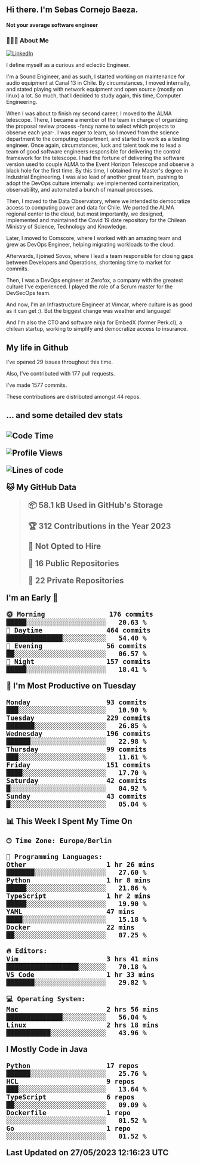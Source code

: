 <h2> Hi there.  I'm Sebas Cornejo Baeza.</h2>
<h4> Not your average software engineer</h4>
<h3> 👨🏻‍💻 About Me </h3>
<a href="http://linkedin.com/in/sebastian-cornejo-baeza/"><img alt="LinkedIn" src="https://img.shields.io/badge/Sebas%20Cornejo%20-informational?style=appveyor&logo=linkedin"></a>


I define myself as a curious and eclectic Engineer.

I'm a Sound Engineer, and as such, I started working on maintenance for audio equipment at Canal 13 in Chile.
By circumstances, I moved internally, and stated playing with network equipment and open source (mostly on linux) 
a lot. So much, that I decided to study again, this time, Computer Engineering.

When I was about to finish my second career, I moved to the ALMA telescope. There, I became a member of the team
in charge of organizing the proposal review process -fancy name to select which projects to observe each year-. 
I was eager to learn, so I moved from the science department to the computing department, and started to work as 
a testing engineer. Once again, circumstances, luck and talent took me to lead a team of good software engineers 
responsible for delivering the control framework for the telescope. I had the fortune of delivering the software
version used to couple ALMA to the Event Horizon Telescope and observe a black hole for the first time.
By this time, I obtained my Master's degree in Industrial Engineering.
I was also lead of another great team, pushing to adopt the DevOps culture internally: we implemented containerization, observability, and automated a bunch of manual processes.

Then, I moved to the Data Observatory, where we intended to democratize access to computing power
and data for Chile. We ported the ALMA regional center to the cloud, but most importantly, we designed, implemented
and maintained the Covid 19 date repository for the Chilean Ministry of Science, Technology and Knowledge.

Later, I moved to Comscore, where I worked with an amazing team and grew as DevOps Engineer, helping migrating workloads to the cloud.

Afterwards, I joined Sovos, where I lead a team responsible for closing gaps between Developers and Operations, shortening time to market for commits.

Then, I was a DevOps engineer at Zerofox, a company with the greatest culture I've experienced. I played the role of a Scrum master for the DevSecOps team.

And now, I'm an Infrastructure Engineer at Vimcar, where culture is as good as it can get :). But the biggest change was weather and language!
 
And I'm also the CTO and software ninja for EmbedX (former Perk.cl), a chilean startup, working to simplify and democratize access to insurance.

<h2> My life in Github </h2>

I've opened 29 issues throughout this time.

Also, I've contributed with 177 pull requests.

I've made 1577 commits.

These contributions are distributed amongst 44 repos.

<h2>... and some detailed dev stats<h2>

<!--START_SECTION:waka-->
![Code Time](http://img.shields.io/badge/Code%20Time-352%20hrs%2052%20mins-blue)

![Profile Views](http://img.shields.io/badge/Profile%20Views-0-blue)

![Lines of code](https://img.shields.io/badge/From%20Hello%20World%20I%27ve%20Written-635.0%20thousand%20lines%20of%20code-blue)

**🐱 My GitHub Data** 

> 📦 58.1 kB Used in GitHub's Storage 
 > 
> 🏆 312 Contributions in the Year 2023
 > 
> 🚫 Not Opted to Hire
 > 
> 📜 16 Public Repositories 
 > 
> 🔑 22 Private Repositories 
 > 
**I'm an Early 🐤** 

```text
🌞 Morning                176 commits         █████░░░░░░░░░░░░░░░░░░░░   20.63 % 
🌆 Daytime                464 commits         ██████████████░░░░░░░░░░░   54.40 % 
🌃 Evening                56 commits          ██░░░░░░░░░░░░░░░░░░░░░░░   06.57 % 
🌙 Night                  157 commits         █████░░░░░░░░░░░░░░░░░░░░   18.41 % 
```
📅 **I'm Most Productive on Tuesday** 

```text
Monday                   93 commits          ███░░░░░░░░░░░░░░░░░░░░░░   10.90 % 
Tuesday                  229 commits         ███████░░░░░░░░░░░░░░░░░░   26.85 % 
Wednesday                196 commits         ██████░░░░░░░░░░░░░░░░░░░   22.98 % 
Thursday                 99 commits          ███░░░░░░░░░░░░░░░░░░░░░░   11.61 % 
Friday                   151 commits         ████░░░░░░░░░░░░░░░░░░░░░   17.70 % 
Saturday                 42 commits          █░░░░░░░░░░░░░░░░░░░░░░░░   04.92 % 
Sunday                   43 commits          █░░░░░░░░░░░░░░░░░░░░░░░░   05.04 % 
```


📊 **This Week I Spent My Time On** 

```text
🕑︎ Time Zone: Europe/Berlin

💬 Programming Languages: 
Other                    1 hr 26 mins        ███████░░░░░░░░░░░░░░░░░░   27.60 % 
Python                   1 hr 8 mins         █████░░░░░░░░░░░░░░░░░░░░   21.86 % 
TypeScript               1 hr 2 mins         █████░░░░░░░░░░░░░░░░░░░░   19.90 % 
YAML                     47 mins             ████░░░░░░░░░░░░░░░░░░░░░   15.18 % 
Docker                   22 mins             ██░░░░░░░░░░░░░░░░░░░░░░░   07.25 % 

🔥 Editors: 
Vim                      3 hrs 41 mins       ██████████████████░░░░░░░   70.18 % 
VS Code                  1 hr 33 mins        ███████░░░░░░░░░░░░░░░░░░   29.82 % 

💻 Operating System: 
Mac                      2 hrs 56 mins       ██████████████░░░░░░░░░░░   56.04 % 
Linux                    2 hrs 18 mins       ███████████░░░░░░░░░░░░░░   43.96 % 
```

**I Mostly Code in Java** 

```text
Python                   17 repos            ██████░░░░░░░░░░░░░░░░░░░   25.76 % 
HCL                      9 repos             ███░░░░░░░░░░░░░░░░░░░░░░   13.64 % 
TypeScript               6 repos             ██░░░░░░░░░░░░░░░░░░░░░░░   09.09 % 
Dockerfile               1 repo              ░░░░░░░░░░░░░░░░░░░░░░░░░   01.52 % 
Go                       1 repo              ░░░░░░░░░░░░░░░░░░░░░░░░░   01.52 % 
```




 Last Updated on 27/05/2023 12:16:23 UTC
<!--END_SECTION:waka-->
